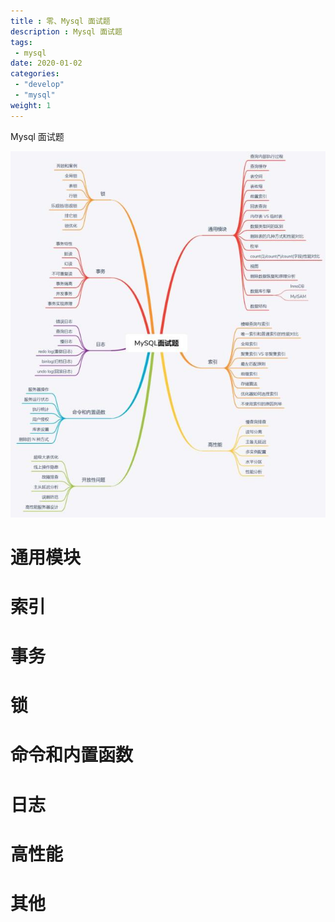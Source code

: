 ```yaml
---
title : 零、Mysql 面试题
description : Mysql 面试题
tags:
 - mysql
date: 2020-01-02
categories:
 - "develop"
 - "mysql"
weight: 1
---
```


Mysql 面试题

<!--more-->


![2](/image/mysql-mindmap.jpeg)


# 通用模块

# 索引

# 事务

# 锁

# 命令和内置函数

# 日志

# 高性能

# 其他



